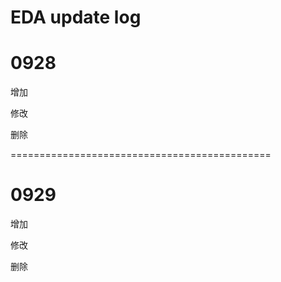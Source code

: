 # EDA update log
# 0928
增加

修改

删除

=============================================
# 0929
增加

修改

删除
